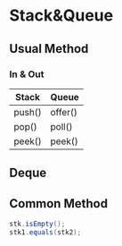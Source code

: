 # Stack&Queue

## Usual Method
### In & Out
| Stack      | Queue |
| ----------- | ----------- |
| push()      | offer()       |
| pop()   | poll()        |
| peek()   | peek()        |

## Deque


## Common Method
```java
stk.isEmpty();
stk1.equals(stk2);

```

